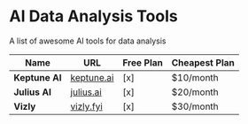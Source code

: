 # AI Data Analysis Tools
A list of awesome AI tools for data analysis

| Name     | URL                                      | Free Plan | Cheapest Plan |
|----------------------|------------------------------------------|----------------------|---------------------|
| **Keptune AI**     | [keptune.ai](https://keptune.ai) | [x]                  | $10/month         |
| **Julius AI**         | [julius.ai](https://julius.ai) | [x]                  | $20/month        |
| **Vizly**         | [vizly.fyi](https://vizly.fyi) | [x]                  | $30/month        |

